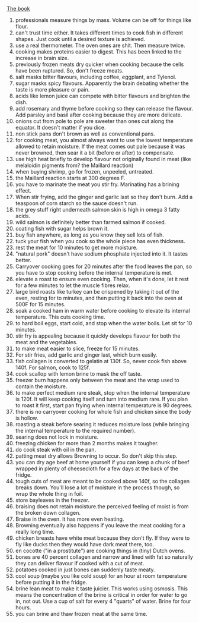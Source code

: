 [The book](https://www.amazon.ca/Science-Good-Cooking-Illustrated-Cookbooks-ebook/dp/B009POEWK6)

1. professionals measure things by mass. Volume can be off for things like flour.
1. can't trust time either. It takes different times to cook fish in different shapes. Just cook until a desired texture is achieved.
1. use a real thermometer. The oven ones are shit. Then measure twice.
1. cooking makes proteins easier to digest. This has been linked to the increase in brain size.
1. previously frozen meats dry quicker when cooking because the cells have been ruptured. So, don't freeze meats.
1. salt masks bitter flavours, including coffee, eggplant, and Tylenol.
1. sugar masks spicy flavours. Apparently the brain debating whether the taste is more pleasure or pain.
1. acids like lemon juice can compete with bitter flavours and brighten the dish.
1. add rosemary and thyme before cooking so they can release the flavour. Add parsley and basil after cooking because they are more delicate.
1. onions cut from pole to pole are sweeter than ones cut along the equator. It doesn't matter if you dice.
1. non stick pans don't brown as well as conventional pans.
1. for cooking meat, you almost always want to use the lowest temperature allowed to retain moisture. If the meat comes out pale because it was never browned, then sear it a bit (before or after) to compensate.
1. use high heat briefly to develop flavour not originally found in meat (like melaloidin pigments from? the Maillard reaction)
1. when buying shrimp, go for frozen, unpeeled, untreated.
1. the Maillard reaction starts at 300 degrees F.
1. you have to marinate the meat you stir fry. Marinating has a brining effect.
1. When stir frying, add the ginger and garlic last so they don't burn. Add a teaspoon of corn starch so the sauce doesn't run.
1. the grey stuff right underneath salmon skin is high in omega 3 fatty acids.
1. wild salmon is definitely better than farmed salmon if cooked.
1. coating fish with sugar helps brown it.
1. ‎buy fish anywhere, as long as you know they sell lots of fish.
1. ‎tuck your fish when you cook so the whole piece has even thickness.
1. ‎rest the meat for 10 minutes to get more moisture.
1. "natural pork" doesn't have sodium phosphate injected into it. It tastes better.
1. ‎Carryover cooking goes for 20 minutes after the food leaves the pan, so you have to stop cooking before the internal temperature is met.
1. ‎elevate a roast to ensure even cooking. Then, when it's done, let it rest for a few minutes to let the muscle fibres relax.
1. ‎large bird roasts like turkey can be crispened by taking it out of the even, resting for to minutes, and then putting it back into the oven at 500F for 15 minutes.
1. ‎soak a cooked ham in warm water before cooking to elevate its internal temperature. This cuts cooking time.
1. to hard boil eggs, start cold, and stop when the water boils. Let sit for 10 minutes.
1. stir fry is appealing because it quickly develops flavour for both the meat and the vegetables.
1. to make meat easier to slice, freeze for 15 minutes.
1. ‎For stir fries, add garlic and ginger last, which burn easily.
1. fish collagen is converted to gelatin at 130f. So, never cook fish above 140f. For salmon, cook to 125f.
1. cook scallop with lemon brine to mask the off taste.
1. ‎freezer burn happens only between the meat and the wrap used to contain the moisture.
1. ‎to make perfect medium rare steak, stop when the internal temperature is 120f. It will keep cooking itself and turn into medium rare. If you plan to roast it first, start pan frying when internal temperature is 90 degrees.
1. ‎there is no carryover cooking for whole fish and chicken since the body is hollow.
1. roasting a steak before searing it reduces moisture loss (while bringing the internal temperature to the required number).
1. searing does not lock in moisture.
1. ‎freezing chicken for more than 2 months makes it tougher.
1. ‎do cook steak with oil in the pan.
1. ‎patting meat dry allows Browning to occur. So don't skip this step.
1. you can dry age beef at home yourself if you can keep a chunk of beef wrapped in plenty of cheesecloth for a few days at the back of the fridge.
1. tough cuts of meat are meant to be cooked above 140f, so the collagen breaks down. You'll lose a lot of moisture in the process though, so wrap the whole thing in foil.
1. store bayleaves in the freezer.
1. braising does not retain moisture.the perceived feeling of moist is from the broken down collagen.
1. ‎Braise in the oven. It has more even heating.
1. Browning eventually also happens if you leave the meat cooking for a really long time.
1. chicken breasts have white meat because they don't fly. If they were to fly like ducks then they would have dark meat there, too.
1. ‎en cocotte ("in a prostitute") are cooking things in (tiny) Dutch ovens.
1. ‎bones are 40 percent collagen and narrow and lined with fat so naturally they can deliver flavour if cooked with a cut of meat.
1. potatoes cooked in just bones can suddenly taste meaty.
1. ‎cool soup (maybe you like cold soup) for an hour at room temperature before putting it in the fridge.
1. ‎brine lean meat to make it taste juicier. This works using osmosis. This means the concentration of the brine is critical in order for water to go in, not out. Use a cup of salt for every 4 "quarts" of water. Brine for four hours.
1. you can brine and thaw frozen meat at the same time.
